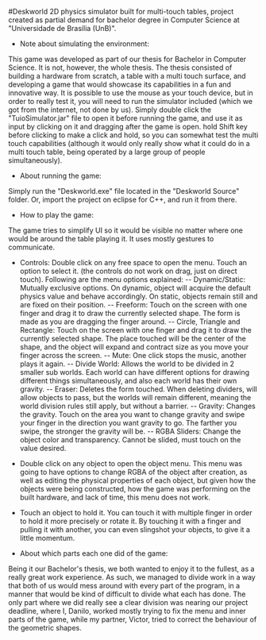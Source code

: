 #Deskworld
2D physics simulator built for multi-touch tables, project created as partial demand for bachelor degree in Computer Science at "Universidade de Brasília (UnB)".

* Note about simulating the environment:

This game was developed as part of our thesis for Bachelor in Computer Science. It is not, however, the whole thesis. The thesis consisted of building a hardware from scratch, a table with a multi touch surface, and developing a game that would showcase its capabilities in a fun and innovative way.
It is possible to use the mouse as your touch device, but in order to really test it, you will need to run the simulator included (which we got from the internet, not done by us).
Simply double click the "TuioSimulator.jar" file to open it before running the game, and use it as input by clicking on it and dragging after the game is open. hold Shift key before clicking to make a click and hold, so you can somewhat test the multi touch capabilities (although it would only really show what it could do in a multi touch table, being operated by a large group of people simultaneously).

* About running the game:

Simply run the "Deskworld.exe" file located in the "Deskworld Source" folder. Or, import the project on eclipse for C++, and run it from there.

* How to play the game:

The game tries to simplify UI so it would be visible no matter where one would be around the table playing it. It uses mostly gestures to communicate.
- Controls: Double click on any free space to open the menu. Touch an option to select it. (the controls do not work on drag, just on direct touch). Following are the menu options explained:
-- Dynamic/Static: Mutually exclusive options. On dynamic, object will acquire the default physics value and behave accordingly. On static, objects remain still and are fixed on their position.
-- Freeform: Touch on the screen with one finger and drag it to draw the currently selected shape. The form is made as you are dragging the finger around.
-- Circle, Triangle and Rectangle: Touch on the screen with one finger and drag it to draw the currently selected shape. The place touched will be the center of the shape, and the object will expand and contract size as you move your finger across the screen.
-- Mute: One click stops the music, another plays it again.
-- Divide World: Allows the world to be divided in 2 smaller sub worlds. Each world can have different options for drawing different things simultaneously, and also each world has their own gravity.
-- Eraser: Deletes the form touched. When deleting dividers, will allow objects to pass, but the worlds will remain different, meaning the world division rules still apply, but without a barrier.
-- Gravity: Changes the gravity. Touch on the area you want to change gravity and swipe your finger in the direction you want gravity to go. The farther you swipe, the stronger the gravity will be.
-- RGBA Sliders: Change the object color and transparency. Cannot be slided, must touch on the value desired.

- Double click on any object to open the object menu. This menu was going to have options to change RGBA of the object after creation, as well as editing the physical properties of each object, but given how the objects were being constructed, how the game was performing on the built hardware, and lack of time, this menu does not work.

- Touch an object to hold it. You can touch it with multiple finger in order to hold it more precisely or rotate it. By touching it with a finger and pulling it with another, you can even slingshot your objects, to give it a little momentum.

* About which parts each one did of the game:

Being it our Bachelor's thesis, we both wanted to enjoy it to the fullest, as a really great work experience. As such, we managed to divide work in a way that both of us would mess around with every part of the program, in a manner that would be kind of difficult to divide what each has done. The only part where we did really see a clear division was nearing our project deadline, where I, Danilo, worked mostly trying to fix the menu and inner parts of the game, while my partner, Victor, tried to correct the behaviour of the geometric shapes.
